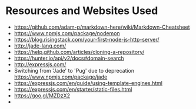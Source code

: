 # Resources and Websites Used
* https://github.com/adam-p/markdown-here/wiki/Markdown-Cheatsheet
* https://www.npmjs.com/package/nodemon
* https://blog.risingstack.com/your-first-node-js-http-server/
* http://jade-lang.com/
* https://help.github.com/articles/cloning-a-repository/
* https://hunter.io/api/v2/docs#domain-search
* http://expressjs.com/
* Switching from 'Jade' to 'Pug' due to deprecation https://www.npmjs.com/package/jade
* https://expressjs.com/en/guide/using-template-engines.html
* https://expressjs.com/en/starter/static-files.html
* https://goo.gl/MZDzX2
* 